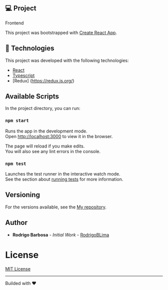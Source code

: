 ## 💻 Project
Frontend

This project was bootstrapped with [Create React App](https://github.com/facebook/create-react-app).

## 🚀 Technologies

This project was developed with the following technologies:

- [React](https://reactjs.org)
- [Typescript](https://www.typescriptlang.org/docs/)
- [Redux] (https://redux.js.org/)

## Available Scripts

In the project directory, you can run:

### `npm start`

Runs the app in the development mode.\
Open [http://localhost:3000](http://localhost:3000) to view it in the browser.

The page will reload if you make edits.\
You will also see any lint errors in the console.

### `npm test`

Launches the test runner in the interactive watch mode.\
See the section about [running tests](https://facebook.github.io/create-react-app/docs/running-tests) for more information.

## Versioning

For the versions available, see the [My repository](https://github.com/RodrigoBLima).

## Author

* **Rodrigo Barbosa** - *Initial Work* - [RodrigoBLima](https://github.com/RodrigoBLima)

# License
[MIT License](/LICENSE)

---

Builded with ♥